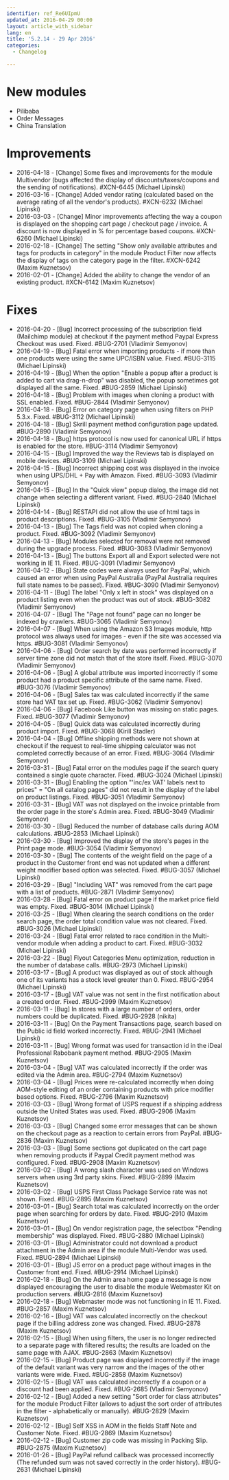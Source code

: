 ```yaml
---
identifier: ref_Re6UIpmU
updated_at: 2016-04-29 00:00
layout: article_with_sidebar
lang: en
title: '5.2.14 - 29 Apr 2016'
categories:
  - Changelog

---
```



# New modules

*   Pilibaba
*   Order Messages
*   China Translation

# Improvements

*   2016-04-18 - [Change] Some fixes and improvements for the module Multivendor (bugs affected the display of discounts/taxes/coupons and the sending of notifications). #XCN-6445 (Michael Lipinski)
*   2016-03-16 - [Change] Added vendor rating (calculated based on the average rating of all the vendor's products). #XCN-6232 (Michael Lipinski)
*   2016-03-03 - [Change] Minor improvements affecting the way a coupon is displayed on the shopping cart page / checkout page / invoice. A discount is now displayed in % for percentage based coupons. #XCN-6260 (Michael Lipinski)
*   2016-02-18 - [Change] The setting "Show only available attributes and tags for products in category" in the module Product Filter now affects the display of tags on the category page in the filter. #XCN-6242 (Maxim Kuznetsov)
*   2016-02-01 - [Change] Added the ability to change the vendor of an existing product. #XCN-6142 (Maxim Kuznetsov)

# Fixes

*   2016-04-20 - [Bug] Incorrect processing of the subscription field (Mailchimp module) at checkout if the payment method Paypal Express Checkout was used. Fixed. #BUG-2701 (Vladimir Semyonov)
*   2016-04-19 - [Bug] Fatal error when importing products - if more than one products were using the same UPC/ISBN value. Fixed. #BUG-3115 (Michael Lipinski)
*   2016-04-19 - [Bug] When the option "Enable a popup after a product is added to cart via drag-n-drop" was disabled, the popup sometimes got displayed all the same. Fixed. #BUG-2859 (Michael Lipinski)
*   2016-04-18 - [Bug] Problem with images when cloning a product with SSL enabled. Fixed. #BUG-2844 (Vladimir Semyonov)
*   2016-04-18 - [Bug] Error on category page when using filters on PHP 5.3.x. Fixed. #BUG-3112 (Michael Lipinski)
*   2016-04-18 - [Bug] Skrill payment method configuration page updated. #BUG-2890 (Vladimir Semyonov)
*   2016-04-18 - [Bug] https protocol is now used for canonical URL if https is enabled for the store. #BUG-3114 (Vladimir Semyonov)
*   2016-04-15 - [Bug] Improved the way the Reviews tab is displayed on mobile devices. #BUG-3109 (Michael Lipinski)
*   2016-04-15 - [Bug] Incorrect shipping cost was displayed in the invoice when using UPS/DHL + Pay with Amazon. Fixed. #BUG-3093 (Vladimir Semyonov)
*   2016-04-15 - [Bug] In the "Quick view" popup dialog, the image did not change when selecting a different variant. Fixed. #BUG-2840 (Michael Lipinski)
*   2016-04-14 - [Bug] RESTAPI did not allow the use of html tags in product descriptions. Fixed. #BUG-3105 (Vladimir Semyonov)
*   2016-04-13 - [Bug] The Tags field was not copied when cloning a product. Fixed. #BUG-3092 (Vladimir Semyonov)
*   2016-04-13 - [Bug] Modules selected for removal were not removed during the upgrade process. Fixed. #BUG-3083 (Vladimir Semyonov)
*   2016-04-13 - [Bug] The buttons Export all and Export selected were not working in IE 11\. Fixed. #BUG-3091 (Vladimir Semyonov)
*   2016-04-12 - [Bug] State codes were always used for PayPal, which caused an error when using PayPal Australia (PayPal Australia requires full state names to be passed). Fixed. #BUG-3090 (Vladimir Semyonov)
*   2016-04-11 - [Bug] The label "Only x left in stock" was displayed on a product listing even when the product was out of stock. #BUG-3082 (Vladimir Semyonov)
*   2016-04-07 - [Bug] The "Page not found" page can no longer be indexed by crawlers. #BUG-3065 (Vladimir Semyonov)
*   2016-04-07 - [Bug] When using the Amazon S3 Images module, http protocol was always used for images - even if the site was accessed via https. #BUG-3081 (Vladimir Semyonov)
*   2016-04-06 - [Bug] Order search by date was performed incorrectly if server time zone did not match that of the store itself. Fixed. #BUG-3070 (Vladimir Semyonov)
*   2016-04-06 - [Bug] A global attribute was imported incorrectly if some product had a product specific attribute of the same name. Fixed. #BUG-3076 (Vladimir Semyonov)
*   2016-04-06 - [Bug] Sales tax was calculated incorrectly if the same store had VAT tax set up. Fixed. #BUG-3062 (Vladimir Semyonov)
*   2016-04-06 - [Bug] Facebook Like button was missing on static pages. Fixed. #BUG-3077 (Vladimir Semyonov)
*   2016-04-05 - [Bug] Quick data was calculated incorrectly during product import. Fixed. #BUG-3068 (Kirill Stadler)
*   2016-04-04 - [Bug] Offline shipping methods were not shown at checkout if the request to real-time shipping calculator was not completed correctly because of an error. Fixed. #BUG-3064 (Vladimir Semyonov)
*   2016-03-31 - [Bug] Fatal error on the modules page if the search query contained a single quote character. Fixed. #BUG-3024 (Michael Lipinski)
*   2016-03-31 - [Bug] Enabling the option "'inc/ex VAT' labels next to prices" = "On all catalog pages" did not result in the display of the label on product listings. Fixed. #BUG-3051 (Vladimir Semyonov)
*   2016-03-31 - [Bug] VAT was not displayed on the invoice printable from the order page in the store's Admin area. Fixed. #BUG-3049 (Vladimir Semyonov)
*   2016-03-30 - [Bug] Reduced the number of database calls during AOM calculations. #BUG-2853 (Michael Lipinski)
*   2016-03-30 - [Bug] Improved the display of the store's pages in the Print page mode. #BUG-3054 (Vladimir Semyonov)
*   2016-03-30 - [Bug] The contents of the weight field on the page of a product in the Customer front end was not updated when a different weight modifier based option was selected. Fixed. #BUG-3057 (Michael Lipinski)
*   2016-03-29 - [Bug] "Including VAT" was removed from the cart page with a list of products. #BUG-2871 (Vladimir Semyonov)
*   2016-03-28 - [Bug] Fatal error on product page if the market price field was empty. Fixed. #BUG-3014 (Michael Lipinski)
*   2016-03-25 - [Bug] When clearing the search conditions on the order search page, the order total condition value was not cleared. Fixed. #BUG-3026 (Michael Lipinski)
*   2016-03-24 - [Bug] Fatal error related to race condition in the Multi-vendor module when adding a product to cart. Fixed. #BUG-3032 (Michael Lipinski)
*   2016-03-22 - [Bug] Flyout Categories Menu optimization, reduction in the number of database calls. #BUG-2973 (Michael Lipinski)
*   2016-03-17 - [Bug] A product was displayed as out of stock although one of its variants has a stock level greater than 0\. Fixed. #BUG-2954 (Michael Lipinski)
*   2016-03-17 - [Bug] VAT value was not sent in the first notification about a created order. Fixed. #BUG-2999 (Maxim Kuznetsov)
*   2016-03-11 - [Bug] In stores with a large number of orders, order numbers could be duplicated. Fixed. #BUG-2928 (nikita)
*   2016-03-11 - [Bug] On the Payment Transactions page, search based on the Public id field worked incorrectly. Fixed. #BUG-2941 (Michael Lipinski)
*   2016-03-11 - [Bug] Wrong format was used for transaction id in the iDeal Professional Rabobank payment method. #BUG-2905 (Maxim Kuznetsov)
*   2016-03-04 - [Bug] VAT was calculated incorrectly if the order was edited via the Admin area. #BUG-2794 (Maxim Kuznetsov)
*   2016-03-04 - [Bug] Prices were re-calculated incorrectly when doing AOM-style editing of an order containing products with price modifier based options. Fixed. #BUG-2796 (Maxim Kuznetsov)
*   2016-03-03 - [Bug] Wrong format of USPS request if a shipping address outside the United States was used. Fixed. #BUG-2906 (Maxim Kuznetsov)
*   2016-03-03 - [Bug] Changed some error messages that can be shown on the checkout page as a reaction to certain errors from PayPal. #BUG-2836 (Maxim Kuznetsov)
*   2016-03-03 - [Bug] Some sections got duplicated on the cart page when removing products if Paypal Credit payment method was configured. Fixed. #BUG-2908 (Maxim Kuznetsov)
*   2016-03-02 - [Bug] A wrong slash character was used on Windows servers when using 3rd party skins. Fixed. #BUG-2899 (Maxim Kuznetsov)
*   2016-03-02 - [Bug] USPS First Class Package Service rate was not shown. Fixed. #BUG-2895 (Maxim Kuznetsov)
*   2016-03-01 - [Bug] Search total was calculated incorrectly on the order page when searching for orders by date. Fixed. #BUG-2910 (Maxim Kuznetsov)
*   2016-03-01 - [Bug] On vendor registration page, the selectbox "Pending membership" was displayed. Fixed. #BUG-2880 (Michael Lipinski)
*   2016-03-01 - [Bug] Administrator could not download a product attachment in the Admin area if the module Multi-Vendor was used. Fixed. #BUG-2894 (Michael Lipinski)
*   2016-03-01 - [Bug] JS error on a product page without images in the Customer front end. Fixed. #BUG-2914 (Michael Lipinski)
*   2016-02-18 - [Bug] On the Admin area home page a message is now displayed encouraging the user to disable the module Webmaster Kit on production servers. #BUG-2816 (Maxim Kuznetsov)
*   2016-02-18 - [Bug] Webmaster mode was not functioning in IE 11\. Fixed. #BUG-2857 (Maxim Kuznetsov)
*   2016-02-16 - [Bug] VAT was calculated incorrectly on the checkout page if the billing address zone was changed. Fixed. #BUG-2878 (Maxim Kuznetsov)
*   2016-02-15 - [Bug] When using filters, the user is no longer redirected to a separate page with filtered results; the results are loaded on the same page with AJAX. #BUG-2863 (Maxim Kuznetsov)
*   2016-02-15 - [Bug] Product page was displayed incorrectly if the image of the default variant was very narrow and the images of the other variants were wide. Fixed. #BUG-2858 (Maxim Kuznetsov)
*   2016-02-15 - [Bug] VAT was calculated incorrectly if a coupon or a discount had been applied. Fixed. #BUG-2685 (Vladimir Semyonov)
*   2016-02-12 - [Bug] Added a new setting "Sort order for class attributes" for the module Product Filter (allows to adjust the sort order of attributes in the filter - alphabetically or manually). #BUG-2829 (Maxim Kuznetsov)
*   2016-02-12 - [Bug] Self XSS in AOM in the fields Staff Note and Customer Note. Fixed. #BUG-2869 (Maxim Kuznetsov)
*   2016-02-12 - [Bug] Customer zip code was missing in Packing Slip. #BUG-2875 (Maxim Kuznetsov)
*   2016-01-26 - [Bug] PayPal refund callback was processed incorrectly (The refunded sum was not saved correctly in the order history). #BUG-2631 (Michael Lipinski)